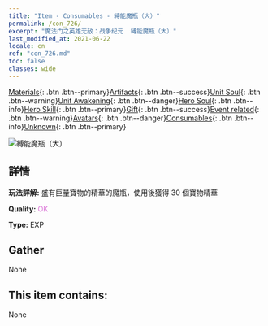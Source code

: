 ```yaml
---
title: "Item - Consumables - 縛能魔瓶（大）"
permalink: /con_726/
excerpt: "魔法门之英雄无敌：战争纪元  縛能魔瓶（大）"
last_modified_at: 2021-06-22
locale: cn
ref: "con_726.md"
toc: false
classes: wide
---
```

 [Materials](/ItemsCN/){: .btn .btn--primary}[Artifacts](/ItemsCN/Artifacts/){: .btn .btn--success}[Unit Soul](/ItemsCN/UnitSoul/){: .btn .btn--warning}[Unit Awakening](/ItemsCN/UnitAwakening/){: .btn .btn--danger}[Hero Soul](/ItemsCN/HeroSoul/){: .btn .btn--info}[Hero Skill](/ItemsCN/HeroSkill/){: .btn .btn--primary}[Gift](/ItemsCN/Gift/){: .btn .btn--success}[Event related](/ItemsCN/Events/){: .btn .btn--warning}[Avatars](/ItemsCN/Avatars/){: .btn .btn--danger}[Consumables](/ItemsCN/Consumables/){: .btn .btn--info}[Unknown](/ItemsCN/Unknown/){: .btn .btn--primary}

 ![縛能魔瓶（大）](/images/t/i_522.png)

## 詳情
 **玩法詳解:** 盛有巨量寶物的精華的魔瓶，使用後獲得 30 個寶物精華

 **Quality:** <span style="color: #DA70D6">OK</span>

 **Type:** EXP

## Gather

  None

## This item contains:

  None

